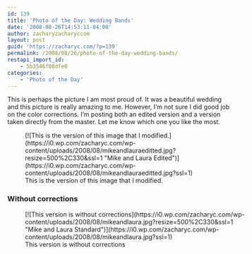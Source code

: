 ```yaml
---
id: 139
title: 'Photo of the Day: Wedding Bands'
date: '2008-08-26T14:53:11-04:00'
author: zacharyzacharyccom
layout: post
guid: 'https://zacharyc.com/?p=139'
permalink: /2008/08/26/photo-of-the-day-wedding-bands/
restapi_import_id:
    - 5b3546f08dfe0
categories:
    - 'Photo of the Day'
---
```


This is perhaps the picture I am most proud of. It was a beautiful wedding and this picture is really amazing to me. However, I’m not sure I did good job on the color corrections. I’m posting both an edited version and a version taken directly from the master. Let me know which one you like the most.  
<figure aria-describedby="caption-attachment-140" class="wp-caption aligncenter" id="attachment_140" style="width: 500px">[![This is the version of this image that I modified.](https://i0.wp.com/zacharyc.com/wp-content/uploads/2008/08/mikeandlauraeditted.jpg?resize=500%2C330&ssl=1 "Mike and Laura Edited")](https://i0.wp.com/zacharyc.com/wp-content/uploads/2008/08/mikeandlauraeditted.jpg?ssl=1)<figcaption class="wp-caption-text" id="caption-attachment-140">This is the version of this image that I modified.</figcaption></figure>

### Without corrections

<figure aria-describedby="caption-attachment-141" class="wp-caption aligncenter" id="attachment_141" style="width: 500px">[![This version is without corrections](https://i0.wp.com/zacharyc.com/wp-content/uploads/2008/08/mikeandlaura.jpg?resize=500%2C330&ssl=1 "Mike and Laura Standard")](https://i0.wp.com/zacharyc.com/wp-content/uploads/2008/08/mikeandlaura.jpg?ssl=1)<figcaption class="wp-caption-text" id="caption-attachment-141">This version is without corrections</figcaption></figure>